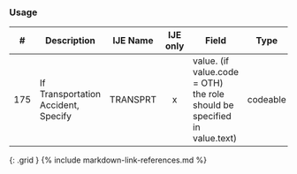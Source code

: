 ### Usage


| **#** |  **Description**   |  **IJE Name**   | IJE only |  **Field**  |  **Type**  | **Value Set**  |
| :---------: | ------------- | ------------ | :----------: |---------- | -------- | -------- |
| 175 | If Transportation Accident, Specify | TRANSPRT| x|value.  (if value.code = OTH) the role should be specified in value.text) | codeable | [TransportationIncidentRoleVS] | 
{: .grid }
{% include markdown-link-references.md %}
